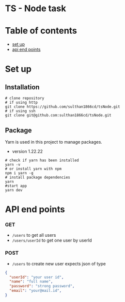 # TS - Node task

# Table of contents 
- [set up](#set-up)
- [api end points](#api-end-points)

# Set up
## Installation
``` shell
# clone repository
# if using http
git clone https://github.com/sulthan1866cd/tsNode.git
# if using ssh
git clone git@github.com:sulthan1866cd/tsNode.git
```
## Package
Yarn is used in this project to manage packages.
- version 1.22.22
```shell
# check if yarn has been installed
yarn -v
# or install yarn with npm
npm i yarn -g
# install package dependencies
yarn
#start app
yarn dev
```

# API end points
### GET
- `/users` to get all users
- `/users/userId` to get one user by userId

### POST
- `/users` to create new user 
expects json of type 
```json
{
  "userId": "your user id",
  "name": "full name",
  "password": "strong password",
  "email": "your@mail.id",
}
```
